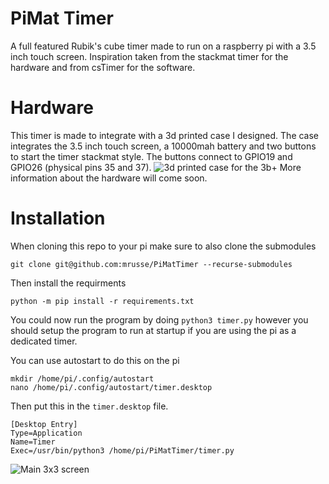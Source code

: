 # PiMat Timer
A full featured Rubik's cube timer made to run on a raspberry pi with a 3.5 inch touch screen. Inspiration taken from the stackmat timer for the
hardware and from csTimer for the software.

# Hardware
This timer is made to integrate with a 3d printed case I designed. The case integrates the 3.5 inch touch screen, a 10000mah battery and two buttons to start the timer stackmat style. The buttons connect to GPIO19 and GPIO26 (physical pins 35 and 37).
![3d printed case for the 3b+](https://i.imgur.com/IAsu6mP.jpg)
More information about the hardware will come soon.

# Installation
When cloning this repo to your pi make sure to also clone the submodules
```
git clone git@github.com:mrusse/PiMatTimer --recurse-submodules
```

Then install the requirments
```
python -m pip install -r requirements.txt
```
You could now run the program by doing ```python3 timer.py``` however you should setup the program to run at startup if you are using the pi as a dedicated timer.

You can use autostart to do this on the pi
```
mkdir /home/pi/.config/autostart
nano /home/pi/.config/autostart/timer.desktop
```
Then put this in the ```timer.desktop``` file.
```
[Desktop Entry]
Type=Application
Name=Timer
Exec=/usr/bin/python3 /home/pi/PiMatTimer/timer.py
```


![Main 3x3 screen](https://i.imgur.com/ArSZ5a5.png)

